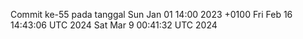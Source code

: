 Commit ke-55 pada tanggal Sun Jan 01 14:00 2023 +0100
Fri Feb 16 14:43:06 UTC 2024
Sat Mar  9 00:41:32 UTC 2024
